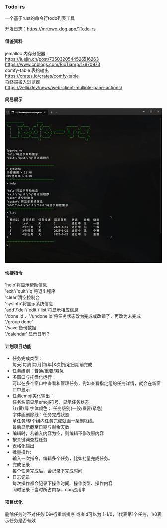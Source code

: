 ### Todo-rs
一个基于rust的命令行todo列表工具

开发日志：https://mrtowc.xlog.app/1Todo-rs

#### 借鉴资料
jemalloc 内存分配器<br>
https://juejin.cn/post/7350320544526516263  <br>
https://www.cnblogs.com/RioTian/p/18970973  <br>
comfy-table 表格输出  <br>
https://crates.io/crates/comfy-table  <br>
将终端搬入浏览器  <br>
https://zellij.dev/news/web-client-multiple-pane-actions/  <br>

#### 简易展示
![alt text](7fcf0e2fd5f2089b5c2d3b6604921387.png)

#### 快捷指令
'help'将显示帮助信息  <br>
'exit'/'quit'/'q'将退出程序  <br>
'clear'清空控制台  <br>
'sysinfo'将显示系统信息  <br>
'add'/'del'/'edit'/'list'将显示相应信息  <br>
'/done id'、'/undone id'将任务状态改为完成或改错了，再改为未完成  <br>
'/group done'  <br>
'/save'备份数据  <br>
'/calendar' 显示日历？  <br>

#### 计划项目功能
- 任务完成类型：<br>
每天|每周|每月|每年|X次|指定日期前完成
- 任务级别：普通/重要/紧急
- 多窗口与托盘化运行：<br>
可以在多个窗口中查看和管理任务，例如查看指定组的任务详情，就会在新窗口中显示
- 任务emoji美化输出：<br>
任务名前显示emoji符号，显示任务状态。<br>
红/黄/绿 字体颜色： 任务级别(一般/重要/紧急)<br>
字体画删除线：任务完成状态<br>
单任务/整个组内任务完成就画一条删除线。<br>
最后显示截至日期与剩余天数
- 编辑时，若输入内容为空，则编辑不修改原内容<br>
- 按关键词查找任务<br>
- 表格化输出<br>
- 批量操作: <br>
    输入一次指令，编辑多个任务，比如批量完成任务。
- 完成记录<br>
    每个任务完成后，会记录下完成时间
- 日志记录<br>
    每次操作都会记录下操作时间、操作类型、操作内容<br>
    同时记录下当时所占内存、cpu占用率<br>

#### 项目优化
删除任务时不对任务ID进行重新排序
或者id可以为 1-1/0，1代表第1个任务，1/0表示任务是否有效